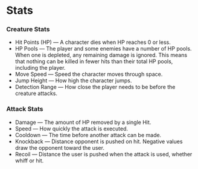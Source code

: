# Stats

### Creature Stats

- Hit Points (HP) — A character dies when HP reaches 0 or less.
- HP Pools — The player and some enemies have a number of HP pools. When one is depleted, any remaining damage is ignored. This means that nothing can be killed in fewer hits than their total HP pools, including the player.
- Move Speed — Speed the character moves through space.
- Jump Height — How high the character jumps.
- Detection Range — How close the player needs to be before the creature attacks.

### Attack Stats

- Damage — The amount of HP removed by a single Hit.
- Speed — How quickly the attack is executed.
- Cooldown — The time before another attack can be made.
- Knockback — Distance opponent is pushed on hit. Negative values draw the opponent toward the user.
- Recoil — Distance the user is pushed when the attack is used, whether whiff or hit.